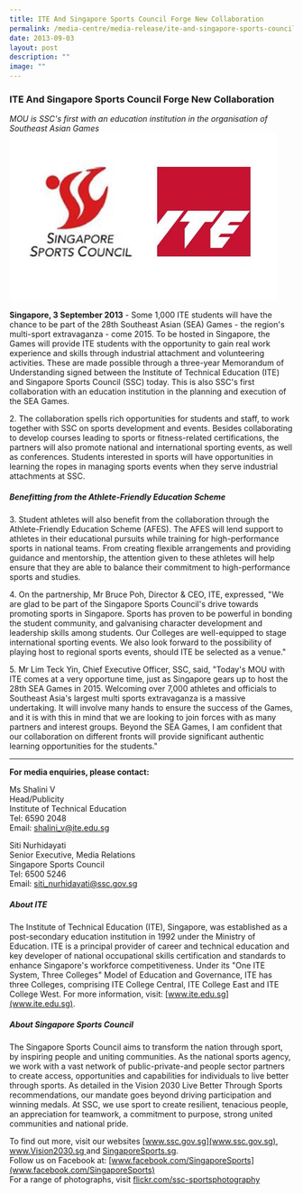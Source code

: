```yaml
---
title: ITE And Singapore Sports Council Forge New Collaboration
permalink: /media-centre/media-release/ite-and-singapore-sports-council-forge-new-collaboration/
date: 2013-09-03
layout: post
description: ""
image: ""
---
```

### **ITE And Singapore Sports Council Forge New Collaboration**

*MOU is SSC's first with an education institution in the organisation of Southeast Asian Games*
![](/images/Media%20Centre/Media%20Release/2013/Sep/ite%20ssc.jpeg)

**Singapore, 3 September 2013** - Some 1,000 ITE students will have the chance to be part of the 28th Southeast Asian (SEA) Games - the region's multi-sport extravaganza - come 2015. To be hosted in Singapore, the Games will provide ITE students with the opportunity to gain real work experience and skills through industrial attachment and volunteering activities. These are made possible through a three-year Memorandum of Understanding signed between the Institute of Technical Education (ITE) and Singapore Sports Council (SSC) today. This is also SSC's first collaboration with an education institution in the planning and execution of the SEA Games.

2\. The collaboration spells rich opportunities for students and staff, to work together with SSC on sports development and events. Besides collaborating to develop courses leading to sports or fitness-related certifications, the partners will also promote national and international sporting events, as well as conferences. Students interested in sports will have opportunities in learning the ropes in managing sports events when they serve industrial attachments at SSC.

##### **Benefitting from the Athlete-Friendly Education Scheme**

3\. Student athletes will also benefit from the collaboration through the Athlete-Friendly Education Scheme (AFES). The AFES will lend support to athletes in their educational pursuits while training for high-performance sports in national teams. From creating flexible arrangements and providing guidance and mentorship, the attention given to these athletes will help ensure that they are able to balance their commitment to high-performance sports and studies.

4\. On the partnership, Mr Bruce Poh, Director & CEO, ITE, expressed, "We are glad to be part of the Singapore Sports Council's drive towards promoting sports in Singapore. Sports has proven to be powerful in bonding the student community, and galvanising character development and leadership skills among students. Our Colleges are well-equipped to stage international sporting events. We also look forward to the possibility of playing host to regional sports events, should ITE be selected as a venue."

5\. Mr Lim Teck Yin, Chief Executive Officer, SSC, said, "Today's MOU with ITE comes at a very opportune time, just as Singapore gears up to host the 28th SEA Games in 2015. Welcoming over 7,000 athletes and officials to Southeast Asia's largest multi sports extravaganza is a massive undertaking. It will involve many hands to ensure the success of the Games, and it is with this in mind that we are looking to join forces with as many partners and interest groups. Beyond the SEA Games, I am confident that our collaboration on different fronts will provide significant authentic learning opportunities for the students."

---

**For media enquiries, please contact:**

Ms Shalini V
<br>Head/Publicity
<br>Institute of Technical Education
<br>Tel: 6590 2048
<br>Email: [shalini_v@ite.edu.sg](mailto:Shalini_V@ite.edu.sg)

Siti Nurhidayati
<br>Senior Executive, Media Relations
<br>Singapore Sports Council
<br>Tel: 6500 5246
<br>Email: [siti_nurhidayati@ssc.gov.sg](mailto:siti_nurhidayati@ssc.gov.sg)

##### **About ITE**
The Institute of Technical Education (ITE), Singapore, was established as a post-secondary education institution in 1992 under the Ministry of Education. ITE is a principal provider of career and technical education and key developer of national occupational skills certification and standards to enhance Singapore's workforce competitiveness. Under its "One ITE System, Three Colleges" Model of Education and Governance, ITE has three Colleges, comprising ITE College Central, ITE College East and ITE College West. For more information, visit: [www.ite.edu.sg](www.ite.edu.sg).

##### **About Singapore Sports Council**
The Singapore Sports Council aims to transform the nation through sport, by inspiring people and uniting communities. As the national sports agency, we work with a vast network of public-private-and people sector partners to create access, opportunities and capabilities for individuals to live better through sports. As detailed in the Vision 2030 Live Better Through Sports recommendations, our mandate goes beyond driving participation and winning medals. At SSC, we use sport to create resilient, tenacious people, an appreciation for teamwork, a commitment to purpose, strong united communities and national pride.

To find out more, visit our websites [www.ssc.gov.sg](www.ssc.gov.sg), [www.Vision2030.sg ](www.Vision2030.sg )and [SingaporeSports.sg](SingaporeSports.sg).<br>
Follow us on Facebook at: [www.facebook.com/SingaporeSports](www.facebook.com/SingaporeSports)<br>
For a range of photographs, visit [flickr.com/ssc-sportsphotography](flickr.com/ssc-sportsphotography)